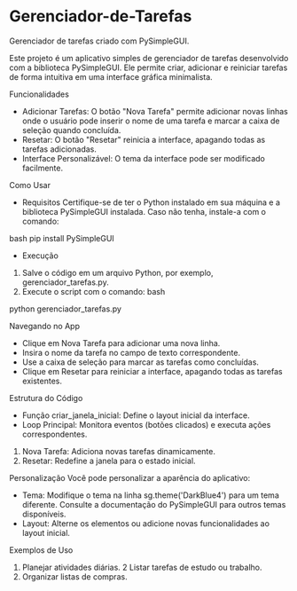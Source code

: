 # Gerenciador-de-Tarefas
Gerenciador de tarefas criado com PySimpleGUI.

Este projeto é um aplicativo simples de gerenciador de tarefas desenvolvido com a biblioteca PySimpleGUI. Ele permite criar, adicionar e reiniciar tarefas de forma intuitiva em uma interface gráfica minimalista.

Funcionalidades
* Adicionar Tarefas: O botão "Nova Tarefa" permite adicionar novas linhas onde o usuário pode inserir o nome de uma tarefa e marcar a caixa de seleção quando concluída.
* Resetar: O botão "Resetar" reinicia a interface, apagando todas as tarefas adicionadas.
* Interface Personalizável: O tema da interface pode ser modificado facilmente.

Como Usar
* Requisitos
Certifique-se de ter o Python instalado em sua máquina e a biblioteca PySimpleGUI instalada. Caso não tenha, instale-a com o comando:

bash
pip install PySimpleGUI

* Execução
1. Salve o código em um arquivo Python, por exemplo, gerenciador_tarefas.py.
2. Execute o script com o comando:
bash

python gerenciador_tarefas.py

Navegando no App
* Clique em Nova Tarefa para adicionar uma nova linha.
* Insira o nome da tarefa no campo de texto correspondente.
* Use a caixa de seleção para marcar as tarefas como concluídas.
* Clique em Resetar para reiniciar a interface, apagando todas as tarefas existentes.

Estrutura do Código
* Função criar_janela_inicial: Define o layout inicial da interface.
* Loop Principal: Monitora eventos (botões clicados) e executa ações correspondentes.
1. Nova Tarefa: Adiciona novas tarefas dinamicamente.
1. Resetar: Redefine a janela para o estado inicial.

Personalização
Você pode personalizar a aparência do aplicativo:
* Tema: Modifique o tema na linha sg.theme('DarkBlue4') para um tema diferente. Consulte a documentação do PySimpleGUI para outros temas disponíveis.
* Layout: Alterne os elementos ou adicione novas funcionalidades ao layout inicial.

Exemplos de Uso
1. Planejar atividades diárias.
2 Listar tarefas de estudo ou trabalho.
3. Organizar listas de compras.
